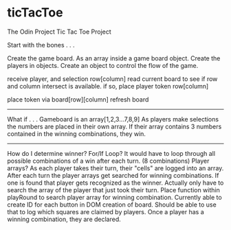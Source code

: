 # ticTacToe
The Odin Project Tic Tac Toe Project

Start with the bones . . .

Create the game board. As an array inside a game board object.
Create the players in objects.
Create an object to control the flow of the game.

receive player, and selection row[column]
read current board to see if row and column intersect is available.
if so, place player token row[column]

place token via board[row][column]
refresh board

------------

What if . . .
Gameboard is an array[1,2,3...7,8,9]
As players make selections the numbers are placed in their own array.
If their array contains 3 numbers contained in the winning combinations, they win.

------------
How do I determine winner?
For/If Loop? It would have to loop through all possible combinations of a win after each turn. (8 combinations)
Player arrays? As each player takes their turn, their "cells" are logged into an array. After each turn the player arrays get searched
for winning combinations. If one is found that player gets recognized as the winner. Actually only have to search the array of the player that just took their turn.
Place function within playRound to search player array for winning combination.
Currently able to create ID for each button in DOM creation of board. Should be able to use that to log which squares are claimed by 
players. Once a player has a winning combination, they are declared.